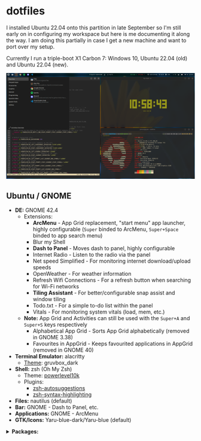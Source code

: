# dotfiles

I installed Ubuntu 22.04 onto this partition in late September so I'm still early on in configuring my workspace but here is me documenting it along the way. I am doing this partially in case I get a new machine and want to port over my setup.

Currently I run a triple-boot X1 Carbon 7: Windows 10, Ubuntu 22.04 (old) and Ubuntu 22.04 (new).

![Desktop](Desktop.png)

## Ubuntu / GNOME

- **DE:** GNOME 42.4
  - Extensions:
    - **ArcMenu** - App Grid replacement, "start menu" app launcher, highly configurable (`Super` binded to ArcMenu, `Super+Space` binded to app search menu)
    - Blur my Shell
    - **Dash to Panel** - Moves dash to panel, highly configurable
    - Internet Radio - Listen to the radio via the panel
    - Net speed Simplified - For monitoring internet download/upload speeds
    - OpenWeather - For weather information
    - Refresh Wifi Connections - For a refresh button when searching for Wi-Fi networks
    - **Tiling Assistant** - For better/configurable snap assist and window tiling
    - Todo.txt - For a simple to-do list within the panel
    - Vitals - For monitoring system vitals (load, mem, etc.)
  - **Note:** App Grid and Activities can still be used with the `Super+A` and `Super+S` keys respectively
    - Alphabetical App Grid - Sorts App Grid alphabetically (removed in GNOME 3.38)
    - Favourites in AppGrid - Keeps favourited applications in AppGrid (removed in GNOME 40)
- **Terminal Emulator:** alacritty
  - [Theme](https://github.com/eendroroy/alacritty-theme): gruvbox_dark
- **Shell:** zsh (Oh My Zsh)
  - Theme: [powerlevel10k](https://github.com/romkatv/powerlevel10k)
  - Plugins:
    - [zsh-autosuggestions](https://github.com/zsh-users/zsh-autosuggestions)
    - [zsh-syntax-highlighting](https://github.com/zsh-users/zsh-syntax-highlighting)
- **Files:** nautilus (default)
- **Bar:** GNOME - Dash to Panel, etc.
- **Applications:** GNOME - ArcMenu
- **GTK/Icons:** Yaru-blue-dark/Yaru-blue (default)

<details>
  <summary><b>Packages:</b></summary>
  <ul>
    <li>apt (<code>apt-mark showmanual</code>)</li>
    <ul>
      <li>
        cmake pkg-config libfreetype6-dev libfontconfig1-dev libxcb-xfixes0-dev
        libxkbcommon-dev python3 <b>(alacritty dependencies)</b>
      </li>
      <li>
        build-essential git cmake cmake-data pkg-config python3-sphinx
        python3-packaging libuv1-dev libcairo2-dev libxcb1-dev libxcb-util0-dev
        libxcb-randr0-dev libxcb-composite0-dev python3-xcbgen xcb-proto
        libxcb-image0-dev libxcb-ewmh-dev libxcb-icccm4-dev
        <b>(polybar dependencies)</b>
      </li>
      <li>
        libxcb-xkb-dev libxcb-xrm-dev libxcb-cursor-dev libasound2-dev
        libpulse-dev i3-wm libjsoncpp-dev libmpdclient-dev libcurl4-openssl-dev
        libnl-genl-3-dev <b>(polybar optional dependencies)</b>
      </li>
      <li>
        gir1.2-gst-plugins-bad-1.0 gir1.2-gst-plugins-base-1.0
        gstreamer1.0-plugins-ugly gstreamer1.0-plugins-bad
        <b>(Internet Radio dependencies)</b>
      </li>
      <li>gir1.2-gtop-2.0 lm-sensors <b>(Vitals dependencies)</b></li>
      <li>build-essential</li>
      <li>code (VSCode, .deb from web)</li>
      <li>curl</li>
      <li>dconf-editor (GUI editor for dconf and gsettings)</li>
      <li>discord (Discord, .deb from web)</li>
      <li>git</li>
      <li>gnome-shell-extension-manager (for installing GNOME extensions)</li>
      <li>gnome-tweaks (for tweaking GNOME)</li>
      <li>google-chrome-stable (Google Chrome, deb from web)</li>
      <li>gparted (GNOME partition editor)</li>
      <li>grep</li>
      <li>gzip</li>
      <li>htop</li>
      <li>micro (terminal-based text editor)</li>
      <li>neofetch (for system info)</li>
      <li>python3-pip</li>
      <li>spotify-client (Spotify, from Spotify repository)</li>
      <li>stress (for imposing load on system)</li>
      <li>tmux (terminal multiplexer)</li>
      <li>tree (list directories in a tree format)</li>
      <li>tty-clock (a terminal clock)</li>
      <li>zsh</li>
    </ul>
    <li>pip (<code>pip list --user</code>)</li>
    <ul>
      <li>Pygments (for colorize omz plugin)</li>
    </ul>
    <li>source/git</li>
    <ul>
      <li>alacritty</li>
      <li>polybar</li>
      <li>powerlevel10k</li>
    </ul>
    <li>web</li>
    <ul>
      <li>rustup</li>
    </ul>
  </ul>
</details>
